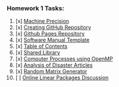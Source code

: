 ### Homework 1 Tasks:

1. [x] [Machine Precision](1-MachinePrecision.md)
2. [x] [Creating GitHub Repository](2-CreatingGitHubRepository.md)
3. [x] [Github Pages Repository](3-GithubPagesRepository.md)
4. [x] [Software Manual Template](4-SoftwareManualTemplate.md)
5. [x] [Table of Contents](5-TableofContents.md)
6. [x] [Shared Library](6-SharedLibrary.md)
7. [x] [Computer Processes using OpenMP](7-ComputerProcessesusingOpenMP.md)
8. [x] [Analysis of Disaster Articles](8-AnalysisofDisasterArticles.md)
9. [x] [Random Matrix Generator](9-RandomMatrixGenerator.md)
10. [ ] [Online Linear Packages Discussion](10-OnlineLinearPackagesDiscussion.md)
